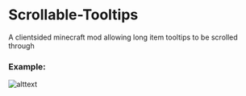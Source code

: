 # Scrollable-Tooltips
A clientsided minecraft mod allowing long item tooltips to be scrolled through

### Example:
![alttext](ReadmeAssets/ScrollableTooltipsDemo.png)